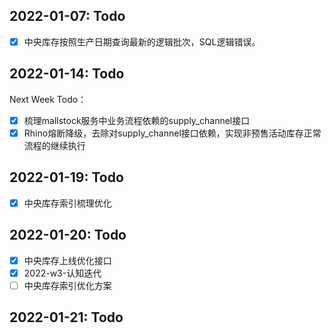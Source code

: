 ## 2022-01-07: Todo

- [x] 中央库存按照生产日期查询最新的逻辑批次，SQL逻辑错误。

## 2022-01-14: Todo

Next Week Todo：

- [x] 梳理mallstock服务中业务流程依赖的supply_channel接口
- [x] Rhino熔断降级，去除对supply_channel接口依赖，实现非预售活动库存正常流程的继续执行

## 2022-01-19: Todo

- [x] 中央库存索引梳理优化

## 2022-01-20: Todo

- [x] 中央库存上线优化接口
- [x] 2022-w3-认知迭代
- [ ] 中央库存索引优化方案

## 2022-01-21: Todo

